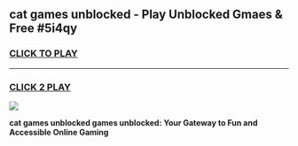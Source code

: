 
## cat games unblocked - Play Unblocked Gmaes & Free #5i4qy
<h3>
<a href="https://news.freeplayer.one?title=cat_games_unblocked&ref=03M">CLICK TO PLAY</a></h3>
<hr>

<h3>
<a href="https://news.freeplayer.one?title=cat_games_unblocked&ref=03M">CLICK 2 PLAY</a>
  
</h3>

<a href="https://news.freeplayer.one?title=cat_games_unblocked&ref=03M"><img src="https://clearcache.store/games.png"></a>


**cat games unblocked games unblocked: Your Gateway to Fun and Accessible Online Gaming**
